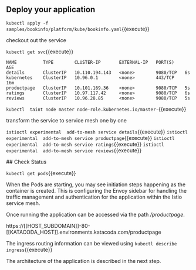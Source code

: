 ## Deploy your application

`kubectl apply -f samples/bookinfo/platform/kube/bookinfo.yaml`{{execute}}

checkout out the service

`kubectl get svc`{{execute}}

```
NAME          TYPE        CLUSTER-IP       EXTERNAL-IP   PORT(S)    AGE
details       ClusterIP   10.110.194.143   <none>        9080/TCP   6s
kubernetes    ClusterIP   10.96.0.1        <none>        443/TCP    16m
productpage   ClusterIP   10.101.169.36    <none>        9080/TCP   5s
ratings       ClusterIP   10.97.117.42     <none>        9080/TCP   6s
reviews       ClusterIP   10.96.28.85      <none>        9080/TCP   5s
```


`kubectl  taint node master node-role.kubernetes.io/master-`{{execute}}

transform the service to service mesh one by one

`istioctl experimental  add-to-mesh service details`{{execute}}
`istioctl experimental  add-to-mesh service productpage`{{execute}}
`istioctl experimental  add-to-mesh service ratings`{{execute}}
`istioctl experimental  add-to-mesh service reviews`{{execute}}


## Check Status

`kubectl get pods`{{execute}}

When the Pods are starting, you may see initiation steps happening as the container is created. This is configuring the Envoy sidebar for handling the traffic management and authentication for the application within the Istio service mesh.

Once running the application can be accessed via the path _/productpage_.

https://[[HOST_SUBDOMAIN]]-80-[[KATACODA_HOST]].environments.katacoda.com/productpage

The ingress routing information can be viewed using `kubectl describe ingress`{{execute}}

The architecture of the application is described in the next step.
